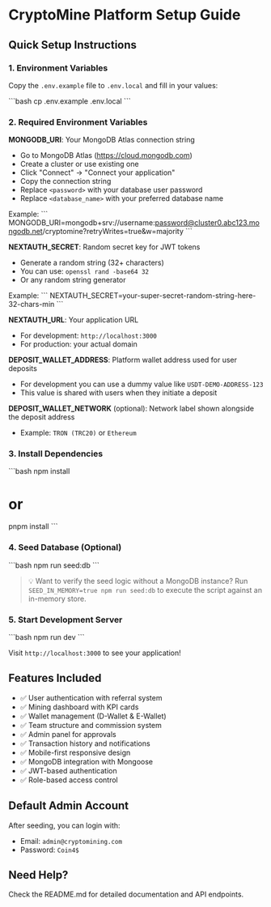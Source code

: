 # CryptoMine Platform Setup Guide

## Quick Setup Instructions

### 1. Environment Variables
Copy the `.env.example` file to `.env.local` and fill in your values:

\`\`\`bash
cp .env.example .env.local
\`\`\`

### 2. Required Environment Variables

**MONGODB_URI**: Your MongoDB Atlas connection string
- Go to MongoDB Atlas (https://cloud.mongodb.com)
- Create a cluster or use existing one
- Click "Connect" → "Connect your application"
- Copy the connection string
- Replace `<password>` with your database user password
- Replace `<database_name>` with your preferred database name

Example:
\`\`\`
MONGODB_URI=mongodb+srv://username:password@cluster0.abc123.mongodb.net/cryptomine?retryWrites=true&w=majority
\`\`\`

**NEXTAUTH_SECRET**: Random secret key for JWT tokens
- Generate a random string (32+ characters)
- You can use: `openssl rand -base64 32`
- Or any random string generator

Example:
\`\`\`
NEXTAUTH_SECRET=your-super-secret-random-string-here-32-chars-min
\`\`\`

**NEXTAUTH_URL**: Your application URL
- For development: `http://localhost:3000`
- For production: your actual domain

**DEPOSIT_WALLET_ADDRESS**: Platform wallet address used for user deposits
- For development you can use a dummy value like `USDT-DEMO-ADDRESS-123`
- This value is shared with users when they initiate a deposit

**DEPOSIT_WALLET_NETWORK** (optional): Network label shown alongside the deposit address
- Example: `TRON (TRC20)` or `Ethereum`

### 3. Install Dependencies
\`\`\`bash
npm install
# or
pnpm install
\`\`\`

### 4. Seed Database (Optional)
\`\`\`bash
npm run seed:db
\`\`\`

> 💡 Want to verify the seed logic without a MongoDB instance? Run `SEED_IN_MEMORY=true npm run seed:db` to execute the script against an in-memory store.

### 5. Start Development Server
\`\`\`bash
npm run dev
\`\`\`

Visit `http://localhost:3000` to see your application!

## Features Included
- ✅ User authentication with referral system
- ✅ Mining dashboard with KPI cards
- ✅ Wallet management (D-Wallet & E-Wallet)
- ✅ Team structure and commission system
- ✅ Admin panel for approvals
- ✅ Transaction history and notifications
- ✅ Mobile-first responsive design
- ✅ MongoDB integration with Mongoose
- ✅ JWT-based authentication
- ✅ Role-based access control

## Default Admin Account
After seeding, you can login with:
- Email: `admin@cryptomining.com`
- Password: `Coin4$`

## Need Help?
Check the README.md for detailed documentation and API endpoints.
